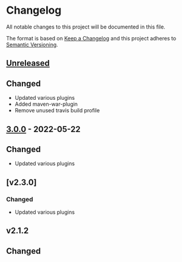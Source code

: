 # Changelog

All notable changes to this project will be documented in this file.

The format is based on [Keep a Changelog](https://keepachangelog.com/en/1.0.0/)
and this project adheres to [Semantic Versioning](https://semver.org/spec/v2.0.0.html).

## [Unreleased]

## Changed
- Updated various plugins
- Added maven-war-plugin
- Remove unused travis build profile

## [3.0.0] - 2022-05-22

## Changed
- Updated various plugins

## [v2.3.0]

### Changed
- Updated various plugins

## v2.1.2

## Changed

[Unreleased]: https://github.com/cucumber/cucumber-parent/compare/v3.0.0...main
[3.0.0]: https://github.com/cucumber/cucumber-parent/compare/v3.0.0...v2.3.0
[2.3.0]: https://github.com/cucumber/cucumber-parent/compare/v2.1.2...v2.3.0
[2.1.2]: https://github.com/cucumber/cucumber-parent/compare/v2.1.1...v2.1.2
